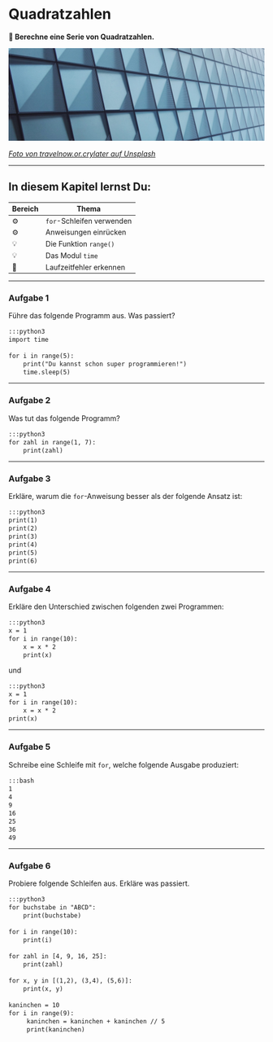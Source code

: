 
# Quadratzahlen

**🎯 Berechne eine Serie von Quadratzahlen.**

![](../images/quadrate.jpg)

*[Foto von travelnow.or.crylater auf Unsplash](https://unsplash.com/@travelnow_or_crylater?utm_source=unsplash&utm_medium=referral&utm_content=creditCopyText)*

----

## In diesem Kapitel lernst Du:

| Bereich | Thema |
|---------|-------|
| ⚙ | `for`-Schleifen verwenden |
| ⚙ | Anweisungen einrücken |
| 💡 | Die Funktion `range()` |
| 💡 | Das Modul `time` |
| 🐞 | Laufzeitfehler erkennen |

----

### Aufgabe 1

Führe das folgende Programm aus. Was passiert?

    :::python3
    import time

    for i in range(5):
        print("Du kannst schon super programmieren!")
        time.sleep(5)

----

### Aufgabe 2

Was tut das folgende Programm?

    :::python3
    for zahl in range(1, 7):
        print(zahl)

----

### Aufgabe 3

Erkläre, warum die `for`-Anweisung besser als der folgende Ansatz ist:

    :::python3
    print(1)
    print(2)
    print(3)
    print(4)
    print(5)
    print(6)

----

### Aufgabe 4

Erkläre den Unterschied zwischen folgenden zwei Programmen:

    :::python3
    x = 1
    for i in range(10):
        x = x * 2
        print(x)

und

    :::python3
    x = 1
    for i in range(10):
        x = x * 2
    print(x)


----

### Aufgabe 5

Schreibe eine Schleife mit `for`, welche folgende Ausgabe produziert:

    :::bash
    1
    4
    9
    16
    25
    36
    49

----

### Aufgabe 6

Probiere folgende Schleifen aus.
Erkläre was passiert.

    :::python3
    for buchstabe in "ABCD":
        print(buchstabe)

    for i in range(10):
        print(i)

    for zahl in [4, 9, 16, 25]:
        print(zahl)

    for x, y in [(1,2), (3,4), (5,6)]:
        print(x, y)

    kaninchen = 10
    for i in range(9):
         kaninchen = kaninchen + kaninchen // 5
         print(kaninchen)
